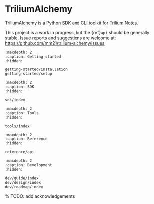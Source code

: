 # TriliumAlchemy


TriliumAlchemy is a Python SDK and CLI toolkit for [Trilium Notes](https://github.com/zadam/trilium).

This project is a work in progress, but the {ref}`api` should be generally stable. Issue reports and suggestions are welcome at: <https://github.com/mm21/trilium-alchemy/issues>

```{toctree}
:maxdepth: 2
:caption: Getting started
:hidden:

getting-started/installation
getting-started/setup
```

```{toctree}
:maxdepth: 2
:caption: SDK
:hidden:

sdk/index
```

```{toctree}
:maxdepth: 2
:caption: Tools
:hidden:

tools/index
```

```{toctree}
:maxdepth: 2
:caption: Reference
:hidden:

reference/api
```

```{toctree}
:maxdepth: 2
:caption: Development
:hidden:

dev/guide/index
dev/design/index
dev/roadmap/index
```
% TODO: add acknowledgements
